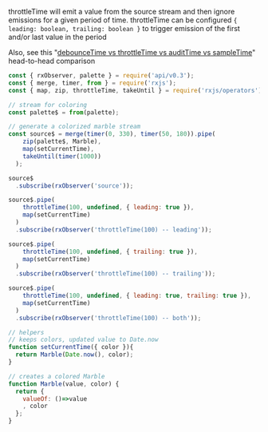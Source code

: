 <!--
name:		
title:		throttleTime
pageTitle:	RxJS throttleTime operator example
desc:		throttleTime will emit a value from the source stream and then ignore emissions for a given period of time:
docsUrl:	https://rxjs.dev/api/operators/throttleTime
-->

throttleTime will emit a value from the source stream and then ignore emissions for a given period of time. throttleTime can be configured `{ leading: boolean, trailing: boolean }` to trigger emission of the first and/or last value in the period

Also, see this "[debounceTime vs throttleTime vs auditTime vs sampleTime](/rxjs/debounceTime-vs-throttleTime-vs-auditTime-vs-sampleTime/)" head-to-head comparison

```js
const { rxObserver, palette } = require('api/v0.3');
const { merge, timer, from } = require('rxjs');
const { map, zip, throttleTime, takeUntil } = require('rxjs/operators');

// stream for coloring
const palette$ = from(palette);

// generate a colorized marble stream
const source$ = merge(timer(0, 330), timer(50, 180)).pipe(
    zip(palette$, Marble),
    map(setCurrentTime),
    takeUntil(timer(1000))
  );

source$
  .subscribe(rxObserver('source'));

source$.pipe(
    throttleTime(100, undefined, { leading: true }),
    map(setCurrentTime)
  )
  .subscribe(rxObserver('throttleTime(100) -- leading'));

source$.pipe(
    throttleTime(100, undefined, { trailing: true }),
    map(setCurrentTime)
  )
  .subscribe(rxObserver('throttleTime(100) -- trailing'));

source$.pipe(
    throttleTime(100, undefined, { leading: true, trailing: true }),
    map(setCurrentTime)
  )
  .subscribe(rxObserver('throttleTime(100) -- both'));

// helpers
// keeps colors, updated value to Date.now
function setCurrentTime({ color }){
  return Marble(Date.now(), color);
}

// creates a colored Marble
function Marble(value, color) {
  return {
    valueOf: ()=>value
    , color
  };
}

```